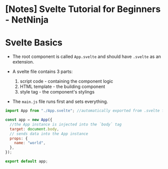 # [Notes] Svelte Tutorial for Beginners - NetNinja

# Svelte Basics

- The root component is called `App.svelte` and should have `.svelte` as an extension.
- A svelte file contains 3 parts:

  1. script code - containing the component logic
  2. HTML template - the building component
  3. style tag - the component's stylings

- The `main.js` file runs first and sets everything.

```js
import App from "./App.svelte"; //automatically exported from .svelte files

const app = new App({
  //the App instance is injected into the `body` tag
  target: document.body,
  // sends data into the App instance
  props: {
    name: "world",
  },
});

export default app;
```
